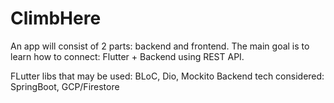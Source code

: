 # ClimbHere
An app will consist of 2 parts: backend and frontend.
The main goal is to learn how to connect: Flutter + Backend using REST API.

FLutter libs that may be used: BLoC, Dio, Mockito
Backend tech considered: SpringBoot, GCP/Firestore
